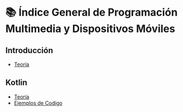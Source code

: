 # 📚 Índice General de Programación Multimedia y Dispositivos Móviles 

## Introducción
- [Teoría](com/example/programacionmultimediaydispositivosmoviles/t01_introduccion/teoria)

## Kotlin
- [Teoría](com/example/programacionmultimediaydispositivosmoviles/t02_introduccion_a_kotlin/teoria)
- [Ejemplos de Codigo](com/example/programacionmultimediaydispositivosmoviles/t02_introduccion_a_kotlin/ejemplos_teoria)
 